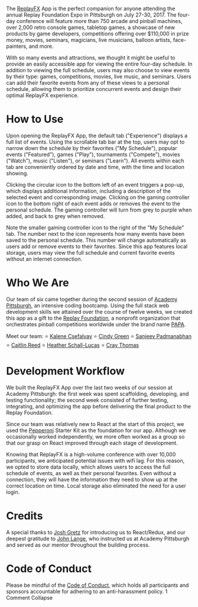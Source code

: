 The [ReplayFX](http://replayfx.org) App is the perfect companion for anyone attending the annual Replay Foundation Expo in Pittsburgh on July 27-30, 2017. The four-day conference will feature more than 750 arcade and pinball machines, over 2,000 retro console games, tabletop games, a showcase of new products by game developers, competitions offering over $110,000 in prize money, movies, seminars, magicians, live musicians, balloon artists, face-painters, and more.

With so many events and attractions, we thought it might be useful to provide an easily accessible app for viewing the entire four-day schedule. In addition to viewing the full schedule, users may also choose to view events by their type: games, competitions, movies, live music, and seminars. Users can add their favorite events from any of these views to a personal schedule, allowing them to prioritize concurrent events and design their optimal ReplayFX experience.

# How to Use

Upon opening the ReplayFX App, the default tab ("Experience") displays a full list of events. Using the scrollable tab bar at the top, users may opt to narrow down the schedule by their favorites ("My Schedule"), popular events ("Featured"), games ("Play"), tournaments ("Compete"), movies ("Watch"), music ("Listen"), or seminars ("Learn"). All events within each tab are conveniently ordered by date and time, with the time and location showing.

Clicking the circular icon to the bottom left of an event triggers a pop-up, which displays additional information, including a description of the selected event and corresponding image. Clicking on the gaming controller icon to the bottom right of each event adds or removes the event to the personal schedule. The gaming controller will turn from grey to purple when added, and back to grey when removed.

Note the smaller gaming controller icon to the right of the "My Schedule" tab. The number next to the icon represents how many events have been saved to the personal schedule. This number will change automatically as users add or remove events to their favorites. Since this app features local storage, users may view the full schedule and current favorite events without an internet connection.

# Who We Are

Our team of six came together during the second session of [Academy Pittsburgh](http://www.academypgh.com/), an intensive coding bootcamp. Using the full stack web development skills we attained over the course of twelve weeks, we created this app as a gift to the [Replay Foundation](http://replayfoundation.org/), a nonprofit organization that orchestrates pinball competitions worldwide under the brand name [PAPA](http://papa.org/).

Meet our team:
:star: [Kalene Csefalvay](http://www.academypgh.com/2016/11/23/kalene-csefalvay-academy-pittsburgh-session-2/)
:star: [Cindy Green](http://www.academypgh.com/2016/11/23/cindy-green-academy-pittsburgh-session-2/)
:star: [Sanjeev Padmanabhan](http://www.academypgh.com/2016/11/21/sanjeev-padmanabhan-academy-pittsburgh-session-2/)
:star: [Caitlin Reed](http://www.academypgh.com/2016/11/23/caitlin-reed-academy-pittsburgh-session-2/)
:star: [Heather Schall-Lucas](http://www.academypgh.com/2016/11/24/heather-schall-lucas-academy-pittsburgh-session-2/)
:star: [Cray Thomas](http://www.academypgh.com/2016/11/21/cray-thomas-academy-pittsburgh-session-2/)

# Development Workflow

We built the ReplayFX App over the last two weeks of our session at Academy Pittsburgh: the first week was spent scaffolding, developing, and testing functionality; the second week consisted of further testing, integrating, and optimizing the app before delivering the final product to the Replay Foundation.

Since our team was relatively new to React at the start of this project, we used the [Pepperoni](http://getpepperoni.com/) Starter Kit as the foundation for our app. Although we occasionally worked independently, we more often worked as a group so that our grasp on React improved through each stage of development.

Knowing that ReplayFX is a high-volume conference with over 10,000 participants, we anticipated potential issues with wifi lag. For this reason, we opted to store data locally, which allows users to access the full schedule of events, as well as their personal favorites. Even without a connection, they will have the information they need to show up at the correct location on time. Local storage also eliminated the need for a user login.

# Credits

A special thanks to [Josh Gretz](https://github.com/jgretz) for introducing us to React/Redux, and our deepest gratitude to [John Lange](http://www.academypgh.com/facilitators-at-academy-pittsburgh/), who instructed us at Academy Pittsburgh and served as our mentor throughout the building process.

# Code of Conduct

Please be mindful of the [Code of Conduct](http://replayfx.org/code-of-conduct/), which holds all participants and sponsors accountable for adhering to an anti-harassment policy.
1 Comment Collapse
